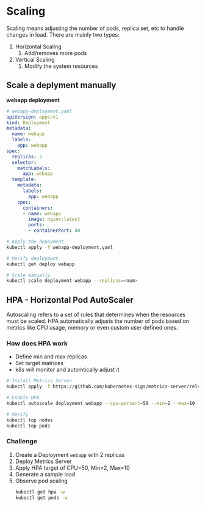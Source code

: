 # Scaling

Scaling means adjusting the number of pods, replica set, etc to handle changes in load. There are mainly
two types:
1. Horizontal Scaling
   1. Add/removes more pods
2. Vertical Scaling
   1. Modify the system resources

## Scale a deplyment manually

**webapp deployment**

```yaml
# webapp-deployment.yaml
apiVersion: apps/v1
kind: Deployment
metadata:
  name: webapp
  labels:
    app: webapp
spec:
  replicas: 3
  selector:
    matchLabels:
      app: webapp
  template:
    metadata:
      labels:
        app: webapp
    spec:
      containers:
      - name: webapp
        image: nginx:latest
        ports:
        - containerPort: 80
```

```bash
# Apply the depoyment
kubectl apply -f webapp-deployment.yaml

# Verify deployment
kubectl get deploy webapp

# Scale manually
kubectl scale deployment webapp --replicas=<num>
```

## HPA - Horizontal Pod AutoScaler

Autoscaling refers to a set of rules that determines when the resources must be scaled. HPA automatically adjusts the 
number of pods based on metrics like CPU usage, memory or even custom user defined ones.


### How does HPA work

- Define min and max replicas
- Set target matrices
- k8s will monitor and automtically adjust it

```bash
# Install Metrics Server
kubectl apply -f https://github.com/kubernetes-sigs/metrics-server/releases/latest/download/components.yaml

# Enable HPA
kubectl autoscale deployment webapp --cpu-percent=50 --min=2 --max=10

# Verify
kubectl top nodes
kubectl top pods
```

### Challenge

1. Create a Deployment `webapp` with 2 replicas
2. Deploy Metrics Server
3. Apply HPA target of CPU=50, Min=2, Max=10
4. Generate a sample load
5. Observe pod scaling
   ```bash 
   kubectl get hpa -w
   kubectl get pods -w
   ```